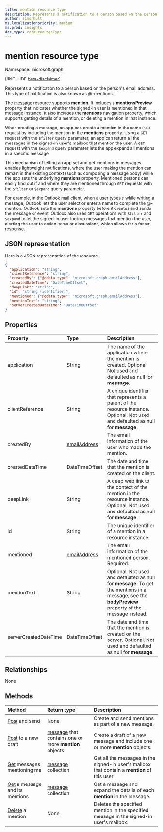 ```yaml
---
title: mention resource type
description: Represents a notification to a person based on the person's email address.
author: simonhult
ms.localizationpriority: medium
ms.prod: insights
doc_type: resourcePageType
---
```


# mention resource type

Namespace: microsoft.graph

[!INCLUDE [beta-disclaimer](../../includes/beta-disclaimer.md)]

Represents a notification to a person based on the person's email address. This type of notification is also known as @-mentions.

The [message](../resources/message.md) resource supports **mention**. It includes a
**mentionsPreview** property that indicates whether the signed-in user is mentioned in that message instance. It also
includes the **mentions** navigation property, which supports getting details of a mention, or deleting a mention in that instance.

When creating a message, an app can create a mention in the same `POST` request by including the mention in 
the **mentions** property. Using a `GET` request with the `$filter` query parameter, an app can return 
all the messages in the signed-in user's mailbox that mention the user. A `GET` request with
the `$expand` query parameter lets the app expand all mentions in a specific message.

This mechanism of letting an app set and get mentions in messages enables lightweight notifications, where the
user making the mention can remain in the existing context (such as composing a message body) while the app sets 
the underlying **mentions** property. Mentioned persons can easily find out if and where they are mentioned 
through `GET` requests with the `$filter` or `$expand` query parameter.  

For example, in the Outlook mail client, when a user types `@` while writing a message, 
Outlook lets the user select or enter a name to complete the @-mention. Outlook sets the **mentions** property before it creates and sends the message or event. Outlook also uses `GET` operations with `$filter` and `$expand` to let the 
signed-in user look up messages that mention the user, alerting the user to action items 
or discussions, which allows for a faster response.

## JSON representation

Here is a JSON representation of the resource.

<!-- {
  "blockType": "resource",
  "optionalProperties": [

  ],
  "@odata.type": "microsoft.graph.mention"
}-->

```json
{
  "application": "string",
  "clientReference": "string",
  "createdBy": {"@odata.type": "microsoft.graph.emailAddress"},
  "createdDateTime": "DateTimeOffset",
  "deepLink": "string",
  "id": "string (identifier)",
  "mentioned": {"@odata.type": "microsoft.graph.emailAddress"},
  "mentionText": "string",
  "serverCreatedDateTime": "DateTimeOffset"
}

```

## Properties

| Property              | Type                                         | Description                                                                                                                                          |
| :-------------------- | :------------------------------------------- | :--------------------------------------------------------------------------------------------------------------------------------------------------- |
| application           | String                                       | The name of the application where the mention is created. Optional. Not used and defaulted as null for **message**.                                  |
| clientReference       | String                                       | A unique identifier that represents a parent of the resource instance. Optional. Not used and defaulted as null for **message**.                     |
| createdBy             | [emailAddress](../resources/emailaddress.md) | The email information of the user who made the mention.                                                                                              |
| createdDateTime       | DateTimeOffset                               | The date and time that the mention is created on the client.                                                                                         |
| deepLink              | String                                       | A deep web link to the context of the mention in the resource instance. Optional. Not used and defaulted as null for **message**.                    |
| id                    | String                                       | The unique identifier of a mention in a resource instance.                                                                                           |
| mentioned             | [emailAddress](../resources/emailaddress.md) | The email information of the mentioned person. Required.                                                                                             |
| mentionText           | String                                       | Optional. Not used and defaulted as null for **message**. To get the mentions in a message, see the **bodyPreview** property of the message instead. |
| serverCreatedDateTime | DateTimeOffset                               | The date and time that the mention is created on the server. Optional. Not used and defaulted as null for **message**.                               |

## Relationships

None

## Methods

| Method                                                                                                   | Return type                                                                       | Description                                                                                   |
| :------------------------------------------------------------------------------------------------------- | :-------------------------------------------------------------------------------- | :-------------------------------------------------------------------------------------------- |
| [Post](../api/user-sendmail.md#request-2) and send                                                       | None                                                                              | Create and send mentions as part of a new message.                                            |
| [Post](../api/user-post-messages.md#request-2) to a new draft                                            | [message](../resources/message.md) that contains one or more **mention** objects. | Create a draft of a new message and include one or more **mention** objects.                  |
| [Get](../api/user-list-messages.md#request-2) messages mentioning me                                     | [message](../resources/message.md) collection                                     | Get all the messages in the signed-in user's mailbox that contain a **mention** of this user. |
| [Get](../api/message-get.md#example-2-get-all-mentions-in-a-specific-message) a message and its mentions | [message](../resources/message.md) collection                                     | Get a message and expand the details of each **mention** in the message.                      |
| [Delete](../api/message-delete.md#request-2) a mention                                                   | None                                                                              | Deletes the specified mention in the specified message in the signed-in user's mailbox.       |

<!-- uuid: 8fcb5dbc-d5aa-4681-8e31-b001d5168d79
2015-10-25 14:57:30 UTC -->

<!--
{
  "type": "#page.annotation",
  "description": "mention resource",
  "keywords": "",
  "section": "documentation",
  "tocPath": "",
  "suppressions": []
}
-->
